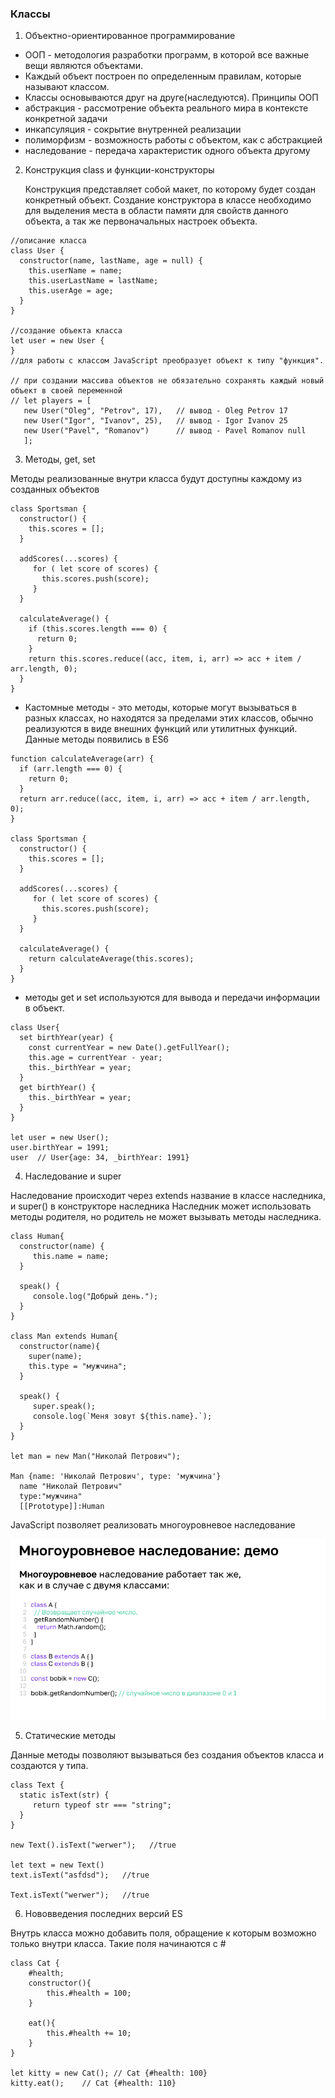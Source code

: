 ### Классы

1. Объектно-ориентированное программирование
 * ООП - методология разработки программ, в которой все важные вещи являются объектами.
 * Каждый объект построен по определенным правилам, которые называют классом.
 * Классы основываются друг на друге(наследуются).
 Принципы ООП
 * абстракция - рассмотрение объекта реального мира в контексте конкретной задачи
 * инкапсуляция - сокрытие внутренней реализации
 * полиморфизм - возможность работы с объектом, как с абстракцией
 * наследование - передача характеристик одного объекта другому

2. Конструкция class и функции-конструкторы

   Конструкция представляет собой макет, по которому будет создан конкретный объект.
   Создание конструктора в классе необходимо для выделения места в области памяти для свойств данного объекта, а так же первоначальных настроек объекта.
```
//описание класса
class User {
  constructor(name, lastName, age = null) {
    this.userName = name;
    this.userLastName = lastName;
    this.userAge = age;
  }
}

//создание объекта класса
let user = new User {
}
//для работы с классом JavaScript преобразует объект к типу "функция".

// при создании массива объектов не обязательно сохранять каждый новый объект в своей переменной 
// let players = [
   new User("Oleg", "Petrov", 17),   // вывод - Oleg Petrov 17
   new User("Igor", "Ivanov", 25),   // вывод - Igor Ivanov 25
   new User("Pavel", "Romanov")      // вывод - Pavel Romanov null
   ];
```

3. Методы, get, set

Методы реализованные внутри класса будут доступны каждому из созданных объектов
```
class Sportsman {
  constructor() {
    this.scores = [];
  }

  addScores(...scores) {
     for ( let score of scores) {
       this.scores.push(score);
     }
  }

  calculateAverage() {
    if (this.scores.length === 0) {
      return 0;
    }
    return this.scores.reduce((acc, item, i, arr) => acc + item / arr.length, 0);
  }
}
```
* Кастомные методы - это методы, которые могут вызываться в разных классах, но находятся за пределами этих классов, обычно реализуются в виде внешних функций или утилитных функций. Данные методы появились в ES6

``` 
function calculateAverage(arr) {
  if (arr.length === 0) {
    return 0;
  }
  return arr.reduce((acc, item, i, arr) => acc + item / arr.length, 0);
}

class Sportsman {
  constructor() {
    this.scores = [];
  }

  addScores(...scores) {
     for ( let score of scores) {
       this.scores.push(score);
     }
  }

  calculateAverage() {
    return calculateAverage(this.scores);
  }
}

```
* методы get и set используются для вывода и передачи информации в объект.
```
class User{
  set birthYear(year) {
    const currentYear = new Date().getFullYear();
    this.age = currentYear - year;
    this._birthYear = year;
  }
  get birthYear() {
    this._birthYear = year;
  }
}

let user = new User();
user.birthYear = 1991;
user  // User{age: 34, _birthYear: 1991}
```
4. Наследование и super

Наследование происходит через extends название в классе наследника, и super() в конструкторе наследника
Наследник может использовать методы родителя, но родитель не может вызывать методы наследника.
```
class Human{
  constructor(name) {
     this.name = name;
  }
  
  speak() {
     console.log("Добрый день.");
  }
}

class Man extends Human{
  constructor(name){
    super(name);
    this.type = "мужчина";
  }
  
  speak() {
     super.speak();
     console.log(`Меня зовут ${this.name}.`);
  }
}

let man = new Man("Николай Петрович");

Man {name: 'Николай Петрович', type: 'мужчина'}
  name "Николай Петрович"
  type:"мужчина"
  [[Prototype]]:Human
```
JavaScript позволяет реализовать многоуровневое наследование

![img.png](img.png)

5. Статические методы

Данные методы позволяют вызываться без создания объектов класса и создаются у типа.
```
class Text {
  static isText(str) {
     return typeof str === "string";
  }
}

new Text().isText("werwer");   //true

let text = new Text()
text.isText("asfdsd");   //true

Text.isText("werwer");   //true
```
6. Нововведения последних версий ES

Внутрь класса можно добавить поля, обращение к которым возможно только внутри класса. 
Такие поля начинаются с #
```
class Cat {
	#health;
	constructor(){
		this.#health = 100;
	}

	eat(){
		this.#health += 10;
	}
}

let kitty = new Cat(); // Cat {#health: 100}
kitty.eat();    // Cat {#health: 110}

```